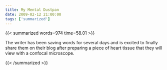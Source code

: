 ```yaml
---
title: My Mental Dustpan
date: 2009-02-12 21:00:00
tags: ['summarized']
---
```


{{< summarized words=974 time=58.01 >}}

The writer has been saving words for several days and is excited to finally share them on their blog after preparing a piece of heart tissue that they will view with a confocal microscope.

{{< /summarized >}}